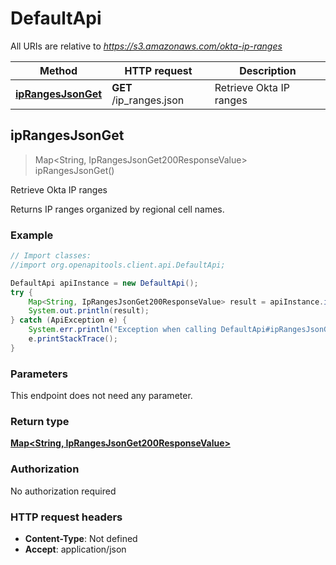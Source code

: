 # DefaultApi

All URIs are relative to *https://s3.amazonaws.com/okta-ip-ranges*

Method | HTTP request | Description
------------- | ------------- | -------------
[**ipRangesJsonGet**](DefaultApi.md#ipRangesJsonGet) | **GET** /ip_ranges.json | Retrieve Okta IP ranges



## ipRangesJsonGet

> Map&lt;String, IpRangesJsonGet200ResponseValue&gt; ipRangesJsonGet()

Retrieve Okta IP ranges

Returns IP ranges organized by regional cell names.

### Example

```java
// Import classes:
//import org.openapitools.client.api.DefaultApi;

DefaultApi apiInstance = new DefaultApi();
try {
    Map<String, IpRangesJsonGet200ResponseValue> result = apiInstance.ipRangesJsonGet();
    System.out.println(result);
} catch (ApiException e) {
    System.err.println("Exception when calling DefaultApi#ipRangesJsonGet");
    e.printStackTrace();
}
```

### Parameters

This endpoint does not need any parameter.

### Return type

[**Map&lt;String, IpRangesJsonGet200ResponseValue&gt;**](IpRangesJsonGet200ResponseValue.md)

### Authorization

No authorization required

### HTTP request headers

- **Content-Type**: Not defined
- **Accept**: application/json

